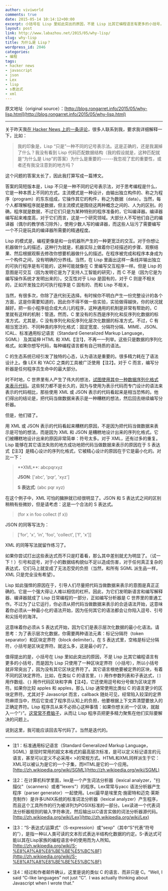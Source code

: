 ```yaml
---
author: viviworld
comments: true
date: 2015-05-14 10:14:12+00:00
excerpt: 小括号在 Lisp 里如此突出的原因，不是 Lisp 比其它编程语言有更多的小括号，而是因为 Lisp 只使用了一种区块定界符（小括号），所以小括号就非常突出了，因为没有其它区块定界符了。
layout: post
link: http://www.labazhou.net/2015/05/why-lisp/
slug: why-lisp
title: 为什么是 Lisp？
wordpress_id: 2046
categories:
- 编程
tags:
- hacker news
- javascript
- json
- Lex
- lisp
- s表达式
- xml
---
```


原文地址（original source）：[http://blog.rongarret.info/2015/05/why-lisp.html](http://blog.rongarret.info/2015/05/why-lisp.html)



* * *



关于昨天我[在 Hacker News 上的一条评论](https://news.ycombinator.com/item?id=9501198)，很多人联系到我，要求我详细解释一下，比如：


<blockquote>我的印象是，Lisp “只是”一种不同的记号表示法。这是正确的，还是我漏掉了什么？我没有看到 Lisp 代码匹配数据结构（我的假设就是，这种匹配就是“为什么是 Lisp”的答案）为什么是重要的------我忽视了宏的重要性，或者还有我没注意到的地方吗？</blockquote>


这个问题的答案太长了，因此我打算写成一篇博文。

答案的简短版本是，Lisp 不只是一种不同的记号表示法，对于思考编程是什么，它是一种本质上不同的方式。主流模式是一种设计，由输出独立构件的、称之为程序（program）的东东组成，它操作其它的构件，称之为数据（data）。当然，每个人都理解程序就是数据，但主流模式是围绕这两种概念之间的、人为的区别。的确，程序就是数据，不过它们只是为某种特别的程序准备的，它叫编译器。编译器编写起来难度高，对于它们而言，这是一个研究领域。大部分人不写他们自己的编译器（偶尔的教学练习除外），使用少数人写的编译器，而这些人玷污了需要编写一个不只是玩具的编译器所需要的精通程度。

Lisp 的模式是，编程更像是和一台机器所产生的一种更宽泛的交互。对于你想让机器做什么的描述，这种行为就是，机器实际上做着你已经描述的步骤、观察结果、然后根据观察去修改你想要机器做什么的描述。在程序被完成和程序本身成为一个构件之间，没有明确的分界线。当然，在 Lisp 里画出这样一条线并输出独立的可执行程序是有可能的，这种可能就像在 C 里编写交互程序一样。但是 Lisp 的意图是可交互（因为发明它是为了支持人工智能的研究），而 C 不是（因为它是为编写操作系统才发明出来的）。交互性对于 Lisp 是固有的，对于 C 则是不相关的，正如开发独立的可执行程序是 C 固有的、而和 Lisp 不相关。

当然，有很多次，你除了迭代别无选择。有时候你不明白产生一份完整设计的各个方面，这是你需要知道的，因此你不得不做一些实验，实验做得越快，你的状况就越好。把一些小程序组合成大点儿的程序，这种通用的机制是非常有帮助的，C 里就有这样的机制：管道。然而，C 里没有的东西是序列化和反序列化数据的标准方式。尤其是，C 没有序列化和反序列化层次化数据的标准方式。不过，C 有相当宽泛的、不同种类的序列化格式：固定宽度、分隔符分隔、MIME、JSON、ICAL、标准通用标记语言（Standard Generalized Markup Language，SGML） 及其延伸 HTML 和 XML【注1】，不再一一列举。这些只是数据的序列化格式。如果你想写代码，每种编程语言都有自己特质的语法。

C 的生态系统已经引发了独特的心态，认为语法是重要的。很多精力耗在了语法设计上。像 LEX 和 YACC 之类的工具被广泛使用【注2】。对于 C 而言，编写分析器是任何程序员生命中的最大部分。

时不时地，C 世界里有人产生了伟大的想法，[试图使用其中一种数据序列化格式来表示代码](http://en.wikipedia.org/wiki/Category%3aXML-based_programming_languages)。这些努力都不是长久的，因为与使用为表示代码而专门设计的语法来表示的代码相比，那些使用 XML 或 JSON 表示的代码看起来是相当恐怖的。他们得出的结论是，把代码当做数据来表示是一种糟糕的想法，然后回去继续编写分析器。

但是，他们错了。

用 XML 或 JSON 表示的代码看起来糟糕的原因，不是因为把代码当做数据来表示是可怕的想法，而是因为 XML 和 JSON 是糟糕地设计出来的序列化格式。它们被糟糕地设计出来的原因非常简单：符号太多。对于 XML，还有过多的重复。Lisp 能够在其它语法失败的地方成功地把代码当做数据来表示的原因在于 S 表达式【注3】是精心设计的序列化格式，它被精心设计的原因在于它是最小化的。对比一下：


<blockquote>**XML**: <list><item>abc</item><item>pqr</item><item>xyz</item></list>

**JSON**: ['abc', 'pqr', 'xyz']

**S 表达式**: (abc pqr xyz)</blockquote>


在这个例子中，XML 可怕的臃肿就已经很明显了。JSON 和 S 表达式之间的区别稍稍有些微妙，但是请考虑：这是一个合法的 S 表达式。


<blockquote>(for x in foo collect (f x))</blockquote>


JSON 的同等写法为：


<blockquote>['for', 'x', 'in', 'foo', 'collect', ['f', 'x']]</blockquote>


XML 的同等写法就留作练习了。

如果你尝试打出这些表达式而不只是盯着看，那么其中差别就尤为明显了。（试一下！）引号和逗号，对于小的数据结构貌似不足以造成伤害，对于任何真正复杂的表达式，它们马上就变成了无法忍受的负担（当然，和所有 SGML 派生品一样，XML 只是完全没有希望）。

Lisp 如此强悍的原因在于，引导人们尽量把代码当做数据来表示的意图是真正正确的。它是一个强大得让人难以相信的杠杆。因此，为它们发明新语言和编写解释器、编译器就成了 Lisp 日常编程的一部分，正如编写分析器是 C 世界里的普通工作。不过为了让它运行，你必须从把代码当做数据来表示的合适语法开始，这意味着你必须从一种最小化的语法开始，因为任何其它的语法都会让你陷入逗号、引号和尖括号的海洋。

这意味着你必须从 S 表达式开始，因为它们是表示层次化数据的最小化语法。请思考：为了表示层次化数据，你需要两种语法元素：标记分隔符（token separator）和区块定界符（block delimiter）。在 S 表达式里，空格是标记分隔符，小括号是区块定界符。就这么多，这是最小的了。

值得提出的是，小括号在 Lisp 里如此突出的原因，不是 Lisp 比其它编程语言有更多的小括号，而是因为 Lisp 只使用了一种区块定界符（小括号），所以小括号就非常突出了，因为没有其它区块定界符了。其它语言根绝要被定界的区块，有着不同的区块定界符。比如，在类似 C 的语言里，`()` 用作参数列表和子表达式，`[]` 用作数组、`{}` 用作代码区块和字典【注4】，它还使用逗号和分号做为区块定界符。如果你比较 apples 和 apples，那么 Lisp 通常使用比类似 C 的语言更少的区块定界符。尤其对于 Javascript 而言，callback 随处可见，经常陷入较深的定界符麻烦当中，然后它变成了程序员认知上的负担，他要根据上下文弄清楚要放入的正确定界符。Lisp 程序员从来不必担心这种事情：如果你想关闭一个区块，就敲入一个“`)`”。[这常常不费脑子](http://www.labazhou.net/2014/12/programming-languages-as-languages/)，从而让 Lisp 程序员把更多精力聚焦在他们实际要解决的问题上。

说到这里，我可能应该回去写代码了。当然是迭代的。



* * *






	
  * 注1：标准通用标记语言（Standard Generalized Markup Language，SGML）是现时常用的超文本格式的最高层次标准，是可以定义标记语言的元语言，甚至可以定义不必采用< >的常规方式。HTML和XML同样派生于它：XML可以被认为是它的一个子集，而HTML是它的一个应用。[http://zh.wikipedia.org/wiki/SGML](http://zh.wikipedia.org/wiki/SGML)

	
  * 注2：在计算机科学里面，lex是一个产生词法分析器（lexical analyzer，"扫描仪"（scanners）或者"lexers"）的程序。Lex常常与yacc 语法分析器产生程序（parser generator）一起使用。Lex(最早是埃里克·施密特和迈克·莱斯克制作）是许多UNIX系统的标准词法分析器（lexical analyzer）产生程序，而且这个工具所作的行为被详列为POSIX标准的一部分。Lex读进一个代表词法分析器规则的输入字符串流，然后输出以C语言实做的词法分析器源代码。[http://zh.wikipedia.org/wiki/Lex](http://zh.wikipedia.org/wiki/Lex)

	
  * 注3：“S-表达式/运算式”（S-expression）或“sexp”（其中“S”代表“符号的”），是指一种以人类可读的文本形式表达半结构化数据的约定。S-表达式可能以其在Lisp家族的编程语言中的使用而为人所知。[http://zh.wikipedia.org/wiki/S-%E8%A1%A8%E8%BE%BE%E5%BC%8F](http://zh.wikipedia.org/wiki/S-%E8%A1%A8%E8%BE%BE%E5%BC%8F)

	
  * 注4：经过和作者邮件确认，这里是说的类似 C 的语言、而非只是 C。“Well, I said “C-like languages” not just “C”.  I was actually thinking about Javascript when I wrote that.”


